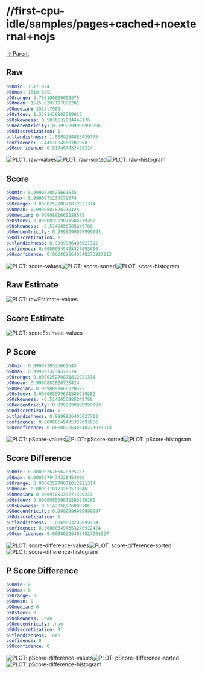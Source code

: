 
# //first-cpu-idle/samples/pages+cached+noexternal+nojs

[→ Parent](../..)


## Raw


```yaml
p90min: 1512.924
p90max: 1518.6891
p90range: 5.765100000000075
p90mean: 1515.0207197802201
p90median: 1514.7986
p90stdev: 1.2591436802529017
p90skewness: 0.5036632834448176
p90eccentricity: 0.9999999999999996
p90discretization: 1
outlandishness: 1.0009284485439753
confidence: 1.4451094568707958
p90confidence: 0.517407453429314

```

![PLOT: raw-values](./raw/values.svg)![PLOT: raw-sorted](./raw/sorted.svg)![PLOT: raw-histogram](./raw/histogram.svg)
## Score


```yaml
p90min: 0.9990720525661545
p90max: 0.9990973234379674
p90range: 0.000025270871812921314
p90mean: 0.9990881826730424
p90median: 0.9990891660228575
p90stdev: 0.000005509671586219282
p90skewness: -0.5142056985249788
p90eccentricity: 0.9999999999999993
p90discretization: 1
outlandishness: 0.9999936405027712
confidence: 0.00000649435327093606
p90confidence: 0.0000022640348273927913

```

![PLOT: score-values](./score/values.svg)![PLOT: score-sorted](./score/sorted.svg)![PLOT: score-histogram](./score/histogram.svg)
## Raw Estimate

![PLOT: rawEstimate-values](./rawEstimate/values.svg)
## Score Estimate

![PLOT: scoreEstimate-values](./scoreEstimate/values.svg)
## P Score


```yaml
p90min: 0.9990720525661545
p90max: 0.9990973234379674
p90range: 0.000025270871812921314
p90mean: 0.9990881826730424
p90median: 0.9990891660228575
p90stdev: 0.000005509671586219282
p90skewness: -0.5142056985249788
p90eccentricity: 0.9999999999999993
p90discretization: 1
outlandishness: 0.9999936405027712
confidence: 0.00000649435327093606
p90confidence: 0.0000022640348273927913

```

![PLOT: pScore-values](./pScore/values.svg)![PLOT: pScore-sorted](./pScore/sorted.svg)![PLOT: pScore-histogram](./pScore/histogram.svg)
## Score Difference


```yaml
p90min: 0.0009026765620325783
p90max: 0.0009279474338454996
p90range: 0.000025270871812921314
p90mean: 0.0009118173269573046
p90median: 0.0009108339771425333
p90stdev: 0.000005509671586219281
p90skewness: 0.5142056986000706
p90eccentricity: 0.9999999999999997
p90discretization: 1
outlandishness: 1.0069803203899184
confidence: 0.000006494353270912424
p90confidence: 0.000002264034827291527

```

![PLOT: score-difference-values](./score-difference/values.svg)![PLOT: score-difference-sorted](./score-difference/sorted.svg)![PLOT: score-difference-histogram](./score-difference/histogram.svg)
## P Score Difference


```yaml
p90min: 0
p90max: 0
p90range: 0
p90mean: 0
p90median: 0
p90stdev: 0
p90skewness: .nan
p90eccentricity: .nan
p90discretization: 91
outlandishness: .nan
confidence: 0
p90confidence: 0

```

![PLOT: pScore-difference-values](./pScore-difference/values.svg)![PLOT: pScore-difference-sorted](./pScore-difference/sorted.svg)![PLOT: pScore-difference-histogram](./pScore-difference/histogram.svg)